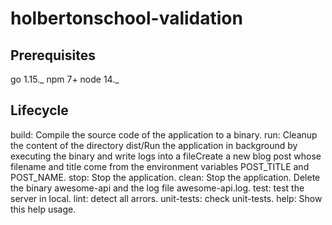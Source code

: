 # holbertonschool-validation

## Prerequisites
go 1.15._
npm 7+
node 14._

## Lifecycle
build:   Compile the source code of the application to a binary.
run:   Cleanup the content of the directory dist/Run the application in background by executing the binary and write logs into a fileCreate a new blog post whose filename and title come from the environment variables POST_TITLE and POST_NAME.
stop: Stop the application.
clean: Stop the application. Delete the binary awesome-api and the log file awesome-api.log.
test: test the server in local.
lint: detect all arrors.
unit-tests: check unit-tests.
help: Show this help usage.
